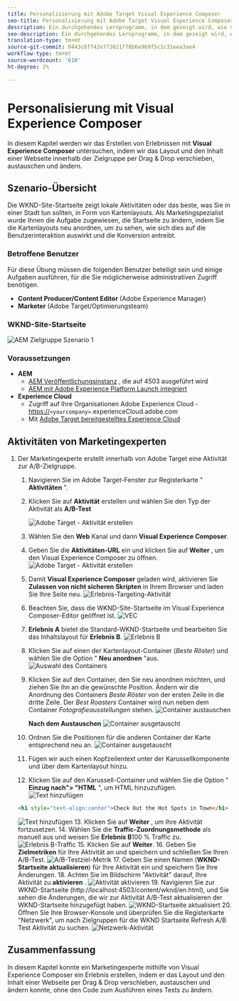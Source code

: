 ```yaml
---
title: Personalisierung mit Adobe Target Visual Experience Composer
seo-title: Personalisierung mit Adobe Target Visual Experience Composer (VEC)
description: Ein durchgehendes Lernprogramm, in dem gezeigt wird, wie mit dem Adobe Target Visual Experience Composer (VEC) personalisierte Erlebnisse erstellt und bereitgestellt werden.
seo-description: Ein durchgehendes Lernprogramm, in dem gezeigt wird, wie mit dem Adobe Target Visual Experience Composer (VEC) personalisierte Erlebnisse erstellt und bereitgestellt werden.
translation-type: tm+mt
source-git-commit: 0443c8ff42e773021ff8b6e969f5c1c31eea3ae4
workflow-type: tm+mt
source-wordcount: '610'
ht-degree: 2%

---
```



# Personalisierung mit Visual Experience Composer

In diesem Kapitel werden wir das Erstellen von Erlebnissen mit **Visual Experience Composer** untersuchen, indem wir das Layout und den Inhalt einer Webseite innerhalb der Zielgruppe per Drag &amp; Drop verschieben, austauschen und ändern.

## Szenario-Übersicht

Die WKND-Site-Startseite zeigt lokale Aktivitäten oder das beste, was Sie in einer Stadt tun sollten, in Form von Kartenlayouts. Als Marketingspezialist wurde Ihnen die Aufgabe zugewiesen, die Startseite zu ändern, indem Sie die Kartenlayouts neu anordnen, um zu sehen, wie sich dies auf die Benutzerinteraktion auswirkt und die Konversion antreibt.

### Betroffene Benutzer

Für diese Übung müssen die folgenden Benutzer beteiligt sein und einige Aufgaben ausführen, für die Sie möglicherweise administrativen Zugriff benötigen.

* **Content Producer/Content Editor** (Adobe Experience Manager)
* **Marketer** (Adobe Target/Optimierungsteam)

### WKND-Site-Startseite

![AEM Zielgruppe Szenario 1](assets/personalization-use-case-3/aem-target-use-case-3.png)

### Voraussetzungen

* **AEM**
   * [AEM Veröffentlichungsinstanz](./implementation.md#getting-aem) , die auf 4503 ausgeführt wird
   * [AEM mit Adobe Experience Platform Launch integriert](./using-launch-adobe-io.md#aem-target-using-launch-by-adobe)
* **Experience Cloud**
   * Zugriff auf Ihre Organisationen Adobe Experience Cloud - <https://>`<yourcompany>`.experienceCloud.adobe.com
   * Mit [Adobe Target bereitgestelltes Experience Cloud](https://experiencecloud.adobe.com)

## Aktivitäten von Marketingexperten

1. Der Marketingexperte erstellt innerhalb von Adobe Target eine Aktivität zur A/B-Zielgruppe.
   1. Navigieren Sie im Adobe Target-Fenster zur Registerkarte &quot; **Aktivitäten** &quot;.
   2. Klicken Sie auf **Aktivität** erstellen und wählen Sie den Typ der Aktivität als **A/B-Test**

      ![Adobe Target - Aktivität erstellen](assets/personalization-use-case-2/create-ab-activity.png)
   3. Wählen Sie den **Web** Kanal und dann **Visual Experience Composer**.
   4. Geben Sie die **Aktivitäten-URL** ein und klicken Sie auf **Weiter** , um den Visual Experience Composer zu öffnen.
      ![Adobe Target - Aktivität erstellen](assets/personalization-use-case-2/create-activity-ab-name.png)
   5. Damit **Visual Experience Composer** geladen wird, aktivieren Sie **Zulassen von nicht sicheren Skripten** in Ihrem Browser und laden Sie Ihre Seite neu.
      ![Erlebnis-Targeting-Aktivität](assets/personalization-use-case-1/load-unsafe-scripts.png)
   6. Beachten Sie, dass die WKND-Site-Startseite im Visual Experience Composer-Editor geöffnet ist.
      ![VEC](assets/personalization-use-case-2/vec.png)
   7. **Erlebnis A** bietet die Standard-WKND-Startseite und bearbeiten Sie das Inhaltslayout für **Erlebnis B**.
      ![Erlebnis B](assets/personalization-use-case-3/use-case3-experience-b.png)
   8. Klicken Sie auf einen der Kartenlayout-Container (*Beste Röster*) und wählen Sie die Option &quot; **Neu anordnen** &quot;aus.
      ![Auswahl des Containers](assets/personalization-use-case-3/container-selection.png)
   9. Klicken Sie auf den Container, den Sie neu anordnen möchten, und ziehen Sie ihn an die gewünschte Position. Ändern wir die Anordnung des Containers *Beste Röster* von der ersten Zeile in die dritte Zeile. Der *Best Roasters* Container wird nun neben dem Container *Fotografieausstellungen* stehen.
      ![Container austauschen](assets/personalization-use-case-3/container-swap.png)

      **Nach dem Austauschen**
      ![Container ausgetauscht](assets/personalization-use-case-3/after-swap-1-3.png)
   10. Ordnen Sie die Positionen für die anderen Container der Karte entsprechend neu an.
      ![Container ausgetauscht](assets/personalization-use-case-3/after-swap-all.png)
   11. Fügen wir auch einen Kopfzeilentext unter der Karussellkomponente und über dem Kartenlayout hinzu.
   12. Klicken Sie auf den Karussell-Container und wählen Sie die Option &quot; **Einzug nach&quot;> &quot;HTML** &quot;, um HTML hinzuzufügen.
      ![Text hinzufügen](assets/personalization-use-case-3/add-text.png)

      ```html
      <h1 style="text-align:center">Check Out the Hot Spots in Town</h1>
      ```

      ![Text hinzufügen](assets/personalization-use-case-3/after-changes.png)
   13. Klicken Sie auf **Weiter** , um Ihre Aktivität fortzusetzen.
   14. Wählen Sie die **Traffic-Zuordnungsmethode** als manuell aus und weisen Sie **Erlebnis B**100 % Traffic zu.
      ![Erlebnis B-Traffic](assets/personalization-use-case-2/traffic.png)
   15. Klicken Sie auf **Weiter**.
   16. Geben Sie **Zielmetriken** für Ihre Aktivität an und speichern und schließen Sie Ihren A/B-Test.
      ![A/B-Testziel-Metrik](assets/personalization-use-case-2/goal-metric.png)
   17. Geben Sie einen Namen (**WKND-Startseite aktualisieren**) für Ihre Aktivität ein und speichern Sie Ihre Änderungen.
   18. Achten Sie im Bildschirm &quot;Aktivität&quot; darauf, Ihre Aktivität zu **aktivieren** .
      ![Aktivität aktivieren](assets/personalization-use-case-3/save-activity.png)
   19. Navigieren Sie zur WKND-Startseite (http://localhost:4503/content/wknd/en.html), und Sie sehen die Änderungen, die wir zur Aktivität A/B-Test aktualisieren der WKND-Startseite hinzugefügt haben.
      ![WKND-Startseite aktualisiert](assets/personalization-use-case-3/activity-result.png)
   20. Öffnen Sie Ihre Browser-Konsole und überprüfen Sie die Registerkarte &quot;Netzwerk&quot;, um nach Zielgruppen für die WKND Startseite Refresh A/B Test Aktivität zu suchen.
      ![Netzwerk-Aktivität](assets/personalization-use-case-3/activity-result.png)

## Zusammenfassung

In diesem Kapitel konnte ein Marketingexperte mithilfe von Visual Experience Composer ein Erlebnis erstellen, indem er das Layout und den Inhalt einer Webseite per Drag &amp; Drop verschieben, austauschen und ändern konnte, ohne den Code zum Ausführen eines Tests zu ändern.
